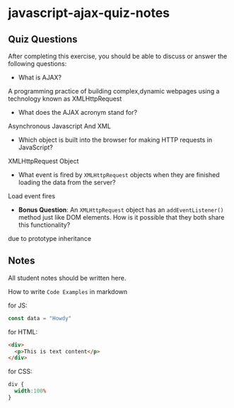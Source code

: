 # javascript-ajax-quiz-notes

## Quiz Questions

After completing this exercise, you should be able to discuss or answer the following questions:

- What is AJAX?

A programming practice of building complex,dynamic webpages using a technology known as XMLHttpRequest

- What does the AJAX acronym stand for?

Asynchronous Javascript And XML

- Which object is built into the browser for making HTTP requests in JavaScript?

XMLHttpRequest Object

- What event is fired by `XMLHttpRequest` objects when they are finished loading the data from the server?

Load event fires

- **Bonus Question**: An `XMLHttpRequest` object has an `addEventListener()` method just like DOM elements. How is it possible that they both share this functionality?

due to prototype inheritance

## Notes

All student notes should be written here.


How to write `Code Examples` in markdown

for JS:
```javascript
const data = "Howdy"
```

for HTML:
```html
<div>
  <p>This is text content</p>
</div>
```

for CSS:
```css
div {
  width:100%
}
```
